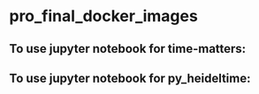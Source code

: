 # pro_final_docker_images
## To use jupyter notebook for time-matters:

## To use jupyter notebook for py_heideltime:
